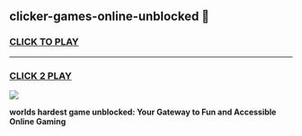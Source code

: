 
## clicker-games-online-unblocked 👋
<h3>
<a href="https://premium.freeplayer.one?title=clicker-games-online-unblocked&ref=14F">CLICK TO PLAY</a></h3>
<hr>

<h3>
<a href="https://premium.freeplayer.one?title=clicker-games-online-unblocked&ref=14F">CLICK 2 PLAY</a>
  
</h3>

<a href="https://premium.freeplayer.one?title=clicker-games-online-unblocked&ref=12F/"><img src="https://clearcache.store/games.png"></a>


**worlds hardest game unblocked: Your Gateway to Fun and Accessible Online Gaming**
